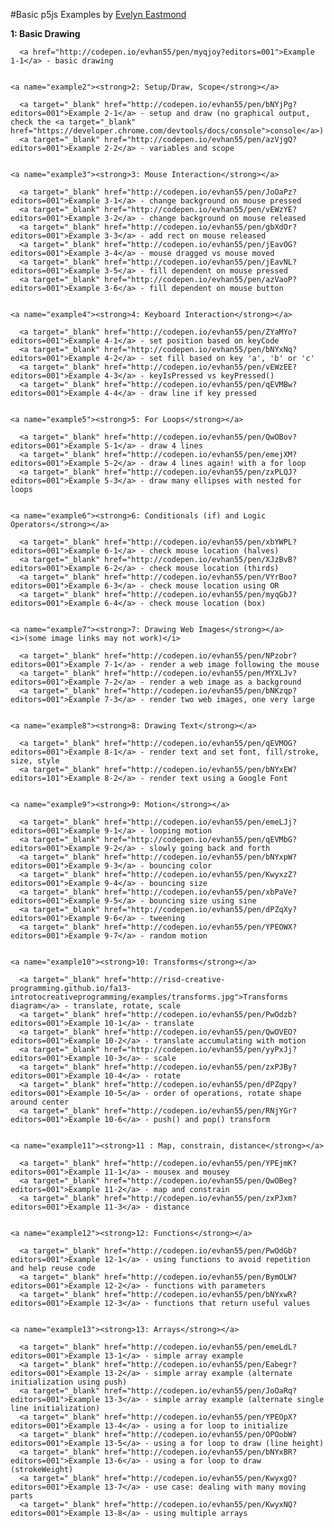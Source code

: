 #Basic p5js Examples by [Evelyn Eastmond](http://www.evelyneastmond.com/)

<a name="example1"><strong>1: Basic Drawing</strong></a>

      <a href="http://codepen.io/evhan55/pen/myqjoy?editors=001">Example 1-1</a> - basic drawing


    <a name="example2"><strong>2: Setup/Draw, Scope</strong></a>

      <a target="_blank" href="http://codepen.io/evhan55/pen/bNYjPg?editors=001">Example 2-1</a> - setup and draw (no graphical output, check the <a target="_blank" href="https://developer.chrome.com/devtools/docs/console">console</a>)
      <a target="_blank" href="http://codepen.io/evhan55/pen/azVjgQ?editors=001">Example 2-2</a> - variables and scope


    <a name="example3"><strong>3: Mouse Interaction</strong></a>
    
      <a target="_blank" href="http://codepen.io/evhan55/pen/JoOaPz?editors=001">Example 3-1</a> - change background on mouse pressed
      <a target="_blank" href="http://codepen.io/evhan55/pen/vEWzYE?editors=001">Example 3-2</a> - change background on mouse released
      <a target="_blank" href="http://codepen.io/evhan55/pen/gbXdOr?editors=001">Example 3-3</a> - add rect on mouse released
      <a target="_blank" href="http://codepen.io/evhan55/pen/jEavOG?editors=001">Example 3-4</a> - mouse dragged vs mouse moved
      <a target="_blank" href="http://codepen.io/evhan55/pen/jEavNL?editors=001">Example 3-5</a> - fill dependent on mouse pressed
      <a target="_blank" href="http://codepen.io/evhan55/pen/azVaoP?editors=001">Example 3-6</a> - fill dependent on mouse button


    <a name="example4"><strong>4: Keyboard Interaction</strong></a>

      <a target="_blank" href="http://codepen.io/evhan55/pen/ZYaMYo?editors=001">Example 4-1</a> - set position based on keyCode
      <a target="_blank" href="http://codepen.io/evhan55/pen/bNYxNq?editors=001">Example 4-2</a> - set fill based on key 'a', 'b' or 'c'
      <a target="_blank" href="http://codepen.io/evhan55/pen/vEWzEE?editors=001">Example 4-3</a> - keyIsPressed vs keyPressed()
      <a target="_blank" href="http://codepen.io/evhan55/pen/qEVMBw?editors=001">Example 4-4</a> - draw line if key pressed


    <a name="example5"><strong>5: For Loops</strong></a>

      <a target="_blank" href="http://codepen.io/evhan55/pen/QwOBov?editors=001">Example 5-1</a> - draw 4 lines
      <a target="_blank" href="http://codepen.io/evhan55/pen/emejXM?editors=001">Example 5-2</a> - draw 4 lines again! with a for loop
      <a target="_blank" href="http://codepen.io/evhan55/pen/zxPLQJ?editors=001">Example 5-3</a> - draw many ellipses with nested for loops


    <a name="example6"><strong>6: Conditionals (if) and Logic Operators</strong></a>

      <a target="_blank" href="http://codepen.io/evhan55/pen/xbYWPL?editors=001">Example 6-1</a> - check mouse location (halves)
      <a target="_blank" href="http://codepen.io/evhan55/pen/XJzBvB?editors=001">Example 6-2</a> - check mouse location (thirds)
      <a target="_blank" href="http://codepen.io/evhan55/pen/VYrBoo?editors=001">Example 6-3</a> - check mouse location using OR
      <a target="_blank" href="http://codepen.io/evhan55/pen/myqGbJ?editors=001">Example 6-4</a> - check mouse location (box)


    <a name="example7"><strong>7: Drawing Web Images</strong></a>
    <i>(some image links may not work)</i>

      <a target="_blank" href="http://codepen.io/evhan55/pen/NPzobr?editors=001">Example 7-1</a> - render a web image following the mouse
      <a target="_blank" href="http://codepen.io/evhan55/pen/MYXLJv?editors=001">Example 7-2</a> - render a web image as a background
      <a target="_blank" href="http://codepen.io/evhan55/pen/bNKzqp?editors=001">Example 7-3</a> - render two web images, one very large


    <a name="example8"><strong>8: Drawing Text</strong></a>

      <a target="_blank" href="http://codepen.io/evhan55/pen/qEVMOG?editors=001">Example 8-1</a> - render text and set font, fill/stroke, size, style
      <a target="_blank" href="http://codepen.io/evhan55/pen/bNYxEW?editors=101">Example 8-2</a> - render text using a Google Font


    <a name="example9"><strong>9: Motion</strong></a>

      <a target="_blank" href="http://codepen.io/evhan55/pen/emeLJj?editors=001">Example 9-1</a> - looping motion
      <a target="_blank" href="http://codepen.io/evhan55/pen/qEVMbG?editors=001">Example 9-2</a> - slowly going back and forth
      <a target="_blank" href="http://codepen.io/evhan55/pen/bNYxpW?editors=001">Example 9-3</a> - bouncing color
      <a target="_blank" href="http://codepen.io/evhan55/pen/KwyxzZ?editors=001">Example 9-4</a> - bouncing size
      <a target="_blank" href="http://codepen.io/evhan55/pen/xbPaVe?editors=001">Example 9-5</a> - bouncing size using sine
      <a target="_blank" href="http://codepen.io/evhan55/pen/dPZqXy?editors=001">Example 9-6</a> - tweening
      <a target="_blank" href="http://codepen.io/evhan55/pen/YPEOWX?editors=001">Example 9-7</a> - random motion


    <a name="example10"><strong>10: Transforms</strong></a>

      <a target="_blank" href="http://risd-creative-programming.github.io/fa13-introtocreativeprogramming/examples/transforms.jpg">Transforms diagram</a> - translate, rotate, scale
      <a target="_blank" href="http://codepen.io/evhan55/pen/PwOdzb?editors=001">Example 10-1</a> - translate
      <a target="_blank" href="http://codepen.io/evhan55/pen/QwOVEO?editors=001">Example 10-2</a> - translate accumulating with motion
      <a target="_blank" href="http://codepen.io/evhan55/pen/yyPxJj?editors=001">Example 10-3</a> - scale
      <a target="_blank" href="http://codepen.io/evhan55/pen/zxPJBy?editors=001">Example 10-4</a> - rotate
      <a target="_blank" href="http://codepen.io/evhan55/pen/dPZqpy?editors=001">Example 10-5</a> - order of operations, rotate shape around center
      <a target="_blank" href="http://codepen.io/evhan55/pen/RNjYGr?editors=001">Example 10-6</a> - push() and pop() transform


    <a name="example11"><strong>11 : Map, constrain, distance</strong></a>

      <a target="_blank" href="http://codepen.io/evhan55/pen/YPEjmK?editors=001">Example 11-1</a> - mousex and mousey
      <a target="_blank" href="http://codepen.io/evhan55/pen/QwOBeg?editors=001">Example 11-2</a> - map and constrain
      <a target="_blank" href="http://codepen.io/evhan55/pen/zxPJxm?editors=001">Example 11-3</a> - distance


    <a name="example12"><strong>12: Functions</strong></a>

      <a target="_blank" href="http://codepen.io/evhan55/pen/PwOdGb?editors=001">Example 12-1</a> - using functions to avoid repetition and help reuse code
      <a target="_blank" href="http://codepen.io/evhan55/pen/BymOLW?editors=001">Example 12-2</a> - functions with parameters
      <a target="_blank" href="http://codepen.io/evhan55/pen/bNYxwR?editors=001">Example 12-3</a> - functions that return useful values


    <a name="example13"><strong>13: Arrays</strong></a>

      <a target="_blank" href="http://codepen.io/evhan55/pen/emeLdL?editors=001">Example 13-1</a> - simple array example
      <a target="_blank" href="http://codepen.io/evhan55/pen/Eabegr?editors=001">Example 13-2</a> - simple array example (alternate initialization using push)
      <a target="_blank" href="http://codepen.io/evhan55/pen/JoOaRq?editors=001">Example 13-3</a> - simple array example (alternate single line initialization)
      <a target="_blank" href="http://codepen.io/evhan55/pen/YPEOpX?editors=001">Example 13-4</a> - using a for loop to initialize
      <a target="_blank" href="http://codepen.io/evhan55/pen/OPOobW?editors=001">Example 13-5</a> - using a for loop to draw (line height)
      <a target="_blank" href="http://codepen.io/evhan55/pen/bNYxBR?editors=001">Example 13-6</a> - using a for loop to draw (strokeWeight)
      <a target="_blank" href="http://codepen.io/evhan55/pen/KwyxgQ?editors=001">Example 13-7</a> - use case: dealing with many moving parts
      <a target="_blank" href="http://codepen.io/evhan55/pen/KwyxNQ?editors=001">Example 13-8</a> - using multiple arrays
